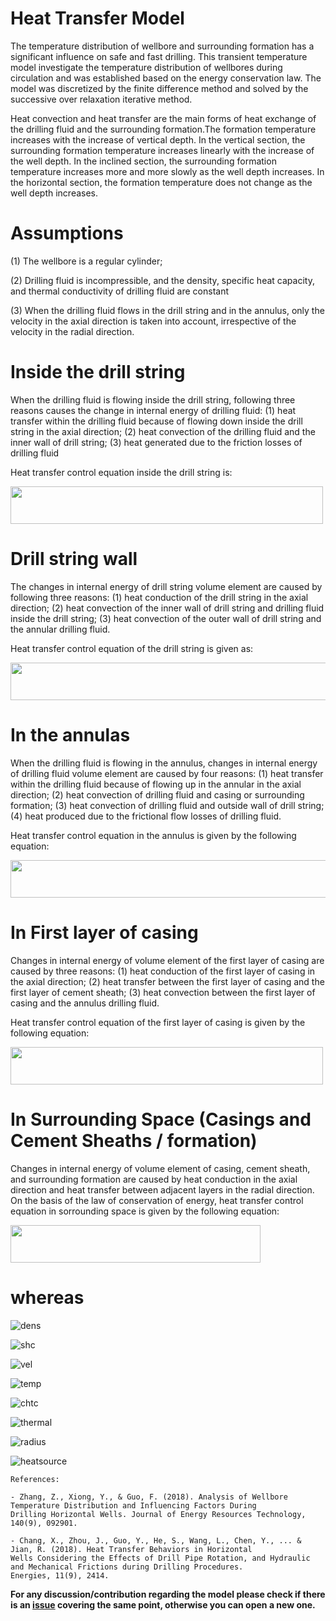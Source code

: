 # Heat Transfer Model
The temperature distribution of wellbore and surrounding formation has a significant influence on safe and fast drilling. This transient temperature model investigate the temperature distribution of wellbores during circulation and was established based on the energy conservation law. The model was discretized by the finite difference method and solved by the successive over relaxation
iterative method.

Heat convection and heat transfer are the main forms of heat exchange of the drilling fluid and the surrounding formation.The formation temperature increases with the increase of vertical depth. In the vertical section, the surrounding formation temperature increases linearly with the increase of the well depth. In the inclined section, the surrounding formation temperature increases more and more slowly as the well depth increases. In the horizontal section, the formation temperature does not change as the well depth increases.

# Assumptions
(1) The wellbore is a regular cylinder;

(2) Drilling fluid is incompressible, and the density, specific heat capacity, and thermal conductivity of drilling fluid are constant

(3) When the drilling fluid flows in the drill string and in the annulus, only the velocity in the axial direction is taken into account, irrespective of the velocity in the radial direction.

# Inside the drill string
When the drilling fluid is flowing inside the drill string, following three reasons causes the change in internal energy of drilling fluid:
(1) heat transfer within the drilling fluid because of flowing down inside the drill string in the axial direction;
(2) heat convection of the drilling fluid and the inner wall of drill string;
(3) heat generated due to the friction losses of drilling fluid

Heat transfer control equation inside the drill string is:

<img src="https://user-images.githubusercontent.com/52009346/65387268-fedeb180-dd45-11e9-86c9-9b93fd685e60.PNG" width="500" 
height="60"> 

# Drill string wall
The changes in internal energy of drill string volume element are caused by following three reasons:
(1) heat conduction of the drill string in the axial direction;
(2) heat convection of the inner wall of drill string and drilling fluid inside the drill string;
(3) heat convection of the outer wall of drill string and the annular drilling fluid.

Heat transfer control equation of the drill string is given as:

<img src="https://user-images.githubusercontent.com/52009346/65387279-1cac1680-dd46-11e9-8e37-8b1a58b9b039.PNG" width="550" 
height="60"> 


# In the annulas
When the drilling fluid is flowing in the annulus, changes in internal energy of drilling fluid volume element are caused by four reasons:
(1) heat transfer within the drilling fluid because of flowing up in the annular in the axial direction;
(2) heat convection of drilling fluid and casing or surrounding formation;
(3) heat convection of drilling fluid and outside wall of drill string;
(4) heat produced due to the frictional flow losses of drilling fluid.

Heat transfer control equation in the annulus is given by the following equation:

<img src="https://user-images.githubusercontent.com/52009346/65387272-0d2ccd80-dd46-11e9-9211-18501db10b53.PNG" width="650" 
height="60"> 

# In First layer of casing
Changes in internal energy of volume element of the first layer of casing are caused by three reasons:
(1) heat conduction of the first layer of casing in the axial direction;
(2) heat transfer between the first layer of casing and the first layer of cement sheath;
(3) heat convection between the first layer of casing and the annulus drilling fluid.

Heat transfer control equation of the first layer of casing is given by the following equation:

<img src="https://user-images.githubusercontent.com/52009346/65387283-2897d880-dd46-11e9-8269-fa4d2567ae81.PNG" width="500" 
height="60"> 


# In Surrounding Space (Casings and Cement Sheaths / formation)
Changes in internal energy of volume element of casing, cement sheath, and surrounding formation are caused by heat conduction in the axial direction and heat transfer between adjacent layers in the radial direction. On the basis of the law of conservation of energy, heat transfer control equation in sorrounding space is given by the following equation:

<img src="https://user-images.githubusercontent.com/52009346/65387288-30577d00-dd46-11e9-8070-fe0998752dfe.PNG" width="400" 
height="60"> 

# whereas

![dens](https://user-images.githubusercontent.com/52009346/65387330-9d6b1280-dd46-11e9-8b45-5b75667ac428.PNG)

![shc](https://user-images.githubusercontent.com/52009346/65387362-0eaac580-dd47-11e9-9128-9b7f547cd167.PNG)

![vel](https://user-images.githubusercontent.com/52009346/65387364-1c604b00-dd47-11e9-8631-d175d25f4a12.PNG)

![temp](https://user-images.githubusercontent.com/52009346/65387368-271ae000-dd47-11e9-8962-01cd71615208.PNG)

![chtc](https://user-images.githubusercontent.com/52009346/65387390-3732bf80-dd47-11e9-8da7-66ccd55a9399.PNG)

![thermal](https://user-images.githubusercontent.com/52009346/65387394-4154be00-dd47-11e9-8d6c-e6452cf5bf03.PNG)

![radius](https://user-images.githubusercontent.com/52009346/65387398-4b76bc80-dd47-11e9-909f-c8c572f2c5c8.PNG)

![heatsource](https://user-images.githubusercontent.com/52009346/65387403-56315180-dd47-11e9-9fd2-0f08a3361513.PNG)

```
References:

- Zhang, Z., Xiong, Y., & Guo, F. (2018). Analysis of Wellbore Temperature Distribution and Influencing Factors During 
Drilling Horizontal Wells. Journal of Energy Resources Technology, 140(9), 092901.

- Chang, X., Zhou, J., Guo, Y., He, S., Wang, L., Chen, Y., ... & Jian, R. (2018). Heat Transfer Behaviors in Horizontal 
Wells Considering the Effects of Drill Pipe Rotation, and Hydraulic and Mechanical Frictions during Drilling Procedures. 
Energies, 11(9), 2414.
```

**For any discussion/contribution regarding the model please check if there is an
[issue](https://github.com/pro-well-plan/pwptemp/issues) covering the same point, otherwise you can open a new one.**
